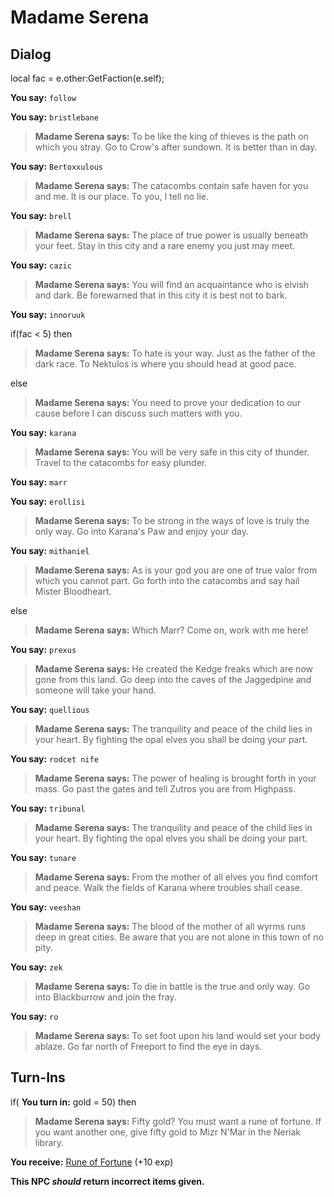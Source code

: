 # Madame Serena
## Dialog

local fac = e.other:GetFaction(e.self);

**You say:** `follow`



**You say:** `bristlebane`




>**Madame Serena says:** To be like the king of thieves is the path on which you stray. Go to Crow's after sundown. It is better than in day.


**You say:** `Bertoxxulous`




>**Madame Serena says:** The catacombs contain safe haven for you and me. It is our place. To you, I tell no lie.


**You say:** `brell`




>**Madame Serena says:** The place of true power is usually beneath your feet. Stay in this city and a rare enemy you just may meet.


**You say:** `cazic`




>**Madame Serena says:** You will find an acquaintance who is elvish and dark. Be forewarned that in this city it is best not to bark.


**You say:** `innoruuk`




if(fac < 5) then




>**Madame Serena says:** To hate is your way. Just as the father of the dark race. To Nektulos is where you should head at good pace.



else




>**Madame Serena says:** You need to prove your dedication to our cause before I can discuss such matters with you.








**You say:** `karana`




>**Madame Serena says:** You will be very safe in this city of thunder. Travel to the catacombs for easy plunder.


**You say:** `marr`




**You say:** `erollisi`





>**Madame Serena says:** To be strong in the ways of love is truly the only way. Go into Karana's Paw and enjoy your day.



**You say:** `mithaniel`





>**Madame Serena says:** As is your god you are one of true valor from which you cannot part. Go forth into the catacombs and say hail Mister Bloodheart.



else




>**Madame Serena says:** Which Marr? Come on, work with me here!








**You say:** `prexus`




>**Madame Serena says:** He created the Kedge freaks which are now gone from this land. Go deep into the caves of the Jaggedpine and someone will take your hand.


**You say:** `quellious`




>**Madame Serena says:** The tranquility and peace of the child lies in your heart. By fighting the opal elves you shall be doing your part.


**You say:** `rodcet nife`




>**Madame Serena says:** The power of healing is brought forth in your mass. Go past the gates and tell Zutros you are from Highpass.


**You say:** `tribunal`




>**Madame Serena says:** The tranquility and peace of the child lies in your heart. By fighting the opal elves you shall be doing your part.


**You say:** `tunare`




>**Madame Serena says:** From the mother of all elves you find comfort and peace. Walk the fields of Karana where troubles shall cease.


**You say:** `veeshan`




>**Madame Serena says:** The blood of the mother of all wyrms runs deep in great cities. Be aware that you are not alone in this town of no pity.


**You say:** `zek`




>**Madame Serena says:** To die in battle is the true and only way. Go into Blackburrow and join the fray.


**You say:** `ro`




>**Madame Serena says:** To set foot upon his land would set your body ablaze. Go far north of Freeport to find the eye in days.






## Turn-Ins



if( **You turn in:** gold = 50) then


>**Madame Serena says:** Fifty gold? You must want a rune of fortune. If you want another one, give fifty gold to Mizr N'Mar in the Neriak library.


 **You receive:**  [Rune of Fortune](/item/10530) (+10 exp)



**This NPC *should* return incorrect items given.**
